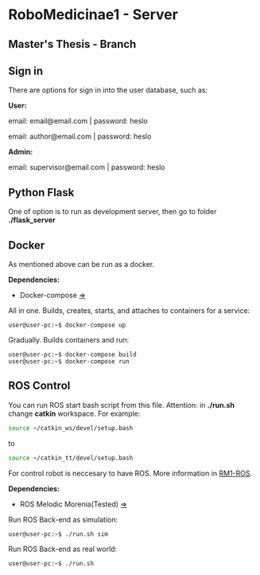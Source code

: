 # RoboMedicinae1 - Server

## Master's Thesis - Branch

## Sign in
There are options for sign in into the user database, such as:

**User:**
<p> email: email@email.com      | password: heslo</p>
<p> email: author@email.com     | password: heslo</p>

**Admin:**
<p> email: supervisor@email.com | password: heslo</p>

## Python Flask

One of option is to run as development server, then go to folder **./flask_server**

## Docker
As mentioned above can be run as a docker. 

**Dependencies:**

* Docker-compose [=>](https://docs.docker.com/)

All in one.
Builds, creates, starts, and attaches to containers for a service:

```console
user@user-pc:~$ docker-compose up
```
Gradually.
Builds containers and run:

```console
user@user-pc:~$ docker-compose build
user@user-pc:~$ docker-compose run
```

## ROS Control

You can run ROS start bash script from this file. Attention: in **./run.sh** change **catkin** workspace. For example:

```bash
source ~/catkin_ws/devel/setup.bash
```
to 

```bash
source ~/catkin_tt/devel/setup.bash
```

For control robot is neccesary to have ROS. More information in [RM1-ROS](https://github.com/Steigner/RM1_ROS).

**Dependencies:**

* ROS Melodic Morenia(Tested) [=>](http://wiki.ros.org/melodic)

Run ROS Back-end as simulation:

```console
user@user-pc:~$ ./run.sh sim
```

Run ROS Back-end as real world:

```console
user@user-pc:~$ ./run.sh
```
